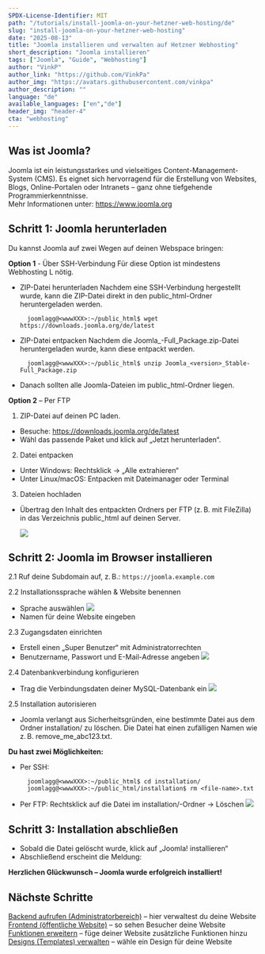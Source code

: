 ```yaml
---
SPDX-License-Identifier: MIT
path: "/tutorials/install-joomla-on-your-hetzner-web-hosting/de"
slug: "install-joomla-on-your-hetzner-web-hosting"
date: "2025-08-13"
title: "Joomla installieren und verwalten auf Hetzner Webhosting"
short_description: "Joomla installieren"
tags: ["Joomla", "Guide", "Webhosting"]
author: "VinkP"
author_link: "https://github.com/VinkPa"
author_img: "https://avatars.githubusercontent.com/vinkpa"
author_description: ""
language: "de"
available_languages: ["en","de"]
header_img: "header-4"
cta: "webhosting"
---
```


## Was ist Joomla?

Joomla ist ein leistungsstarkes und vielseitiges Content-Management-System (CMS). Es eignet sich hervorragend für die Erstellung von Websites, Blogs, Online-Portalen oder Intranets – ganz ohne tiefgehende Programmierkenntnisse.
<br/> Mehr Informationen unter: https://www.joomla.org

## Schritt 1: Joomla herunterladen

Du kannst Joomla auf zwei Wegen auf deinen Webspace bringen:

**Option 1** - Über SSH-Verbindung
    Für diese Option ist mindestens Webhosting L nötig.

- ZIP-Datei herunterladen
        Nachdem eine SSH-Verbindung hergestellt wurde, kann die ZIP-Datei direkt in den public_html-Ordner heruntergeladen werden.

        joomlagg@<wwwXXX>:~/public_html$ wget https://downloads.joomla.org/de/latest

- ZIP-Datei entpacken
        Nachdem die Joomla_<version>-Full_Package.zip-Datei heruntergeladen wurde, kann diese entpackt werden.

        joomlagg@<wwwXXX>:~/public_html$ unzip Joomla_<version>_Stable-Full_Package.zip

- Danach sollten alle Joomla-Dateien im public_html-Ordner liegen.


**Option 2** – Per FTP

1. ZIP-Datei auf deinen PC laden. 
- Besuche: https://downloads.joomla.org/de/latest
- Wähl das passende Paket und klick auf „Jetzt herunterladen“.
2. Datei entpacken
- Unter Windows: Rechtsklick → „Alle extrahieren“
- Unter Linux/macOS: Entpacken mit Dateimanager oder Terminal
3. Dateien hochladen
- Übertrag den Inhalt des entpackten Ordners per FTP (z. B. mit FileZilla) in das Verzeichnis public_html auf deinen Server.

    ![](/images/joomla-hochladen-joomla.png)
    
## Schritt 2: Joomla im Browser installieren
2.1 Ruf deine Subdomain auf, z. B.:
    `https://joomla.example.com`


2.2 Installationssprache wählen & Website benennen
- Sprache auswählen
    ![](/images/joomla-sprache-waehlen.png)
- Namen für deine Website eingeben
  
    

2.3 Zugangsdaten einrichten
- Erstell einen „Super Benutzer“ mit Administratorrechten
- Benutzername, Passwort und E-Mail-Adresse angeben
  ![](/images/joomla-zugang-anlegen.png)

2.4 Datenbankverbindung konfigurieren
- Trag die Verbindungsdaten deiner MySQL-Datenbank ein
 ![](/images/joomla-mysql.png)


2.5 Installation autorisieren
- Joomla verlangt aus Sicherheitsgründen, eine bestimmte Datei aus dem Ordner installation/ zu löschen. Die Datei hat einen zufälligen Namen wie z. B. remove_me_abc123.txt.
    

**Du hast zwei Möglichkeiten:**

- Per SSH:
    
        joomlagg@<wwwXXX>:~/public_html$ cd installation/
        joomlagg@<wwwXXX>:~/public_html/installation$ rm <file-name>.txt

- Per FTP:
Rechtsklick auf die Datei im installation/-Ordner → Löschen
![](/images/joomla-per-ftp.png)



## Schritt 3: Installation abschließen
- Sobald die Datei gelöscht wurde, klick auf „Joomla! installieren“
- Abschließend erscheint die Meldung:

**Herzlichen Glückwunsch – Joomla wurde erfolgreich installiert!**
    
    
## Nächste Schritte

[Backend aufrufen (Administratorbereich)](https://joomla.example.com/administrator) – hier verwaltest du deine Website <br/>
[Frontend (öffentliche Website)](https://joomla.example.com) – so sehen Besucher deine Website <br/>
[Funktionen erweitern](https://extensions.joomla.org) – füge deiner Website zusätzliche Funktionen hinzu <br/>
[Designs (Templates) verwalten](https://extensions.joomla.org/category/templates/) – wähle ein Design für deine Website <br/>